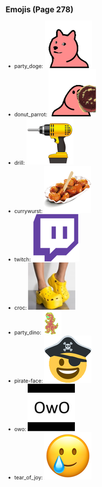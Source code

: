
## Emojis (Page 278)

* party_doge: ![party_doge](output/party_doge.gif)
* donut_parrot: ![donut_parrot](output/donut_parrot.gif)
* drill: ![drill](output/drill.png)
* currywurst: ![currywurst](output/currywurst.png)
* twitch: ![twitch](output/twitch.png)
* croc: ![croc](output/croc.jpg)
* party_dino: ![party_dino](output/party_dino.gif)
* pirate-face: ![pirate-face](output/pirate-face.gif)
* owo: ![owo](output/owo.jpg)
* tear_of_joy: ![tear_of_joy](output/tear_of_joy.png)
